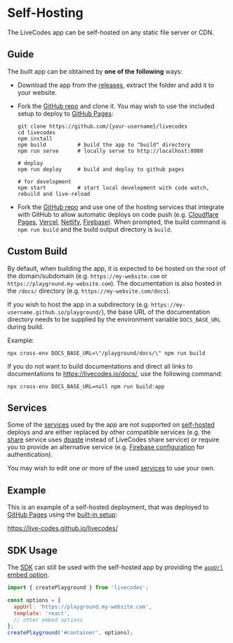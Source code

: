 # Self-Hosting

The LiveCodes app can be self-hosted on any static file server or CDN.

## Guide

The built app can be obtained by **one of the following** ways:

- Download the app from the [releases](https://github.com/live-codes/livecodes/releases), extract the folder and add it to your website.
- Fork the [GitHub repo](https://github.com/live-codes/livecodes) and clone it. You may wish to use the included setup to deploy to [GitHub Pages](https://pages.github.com/):

  ```shell
  git clone https://github.com/{your-username}/livecodes
  cd livecodes
  npm install
  npm build          # build the app to "build" directory
  npm run serve      # locally serve to http://localhost:8080

  # deploy
  npm run deploy     # build and deploy to github pages

  # for development
  npm start          # start local development with code watch, rebuild and live-reload
  ```

- Fork the [GitHub repo](https://github.com/live-codes/livecodes) and use one of the hosting services that integrate with GitHub to allow automatic deploys on code push (e.g. [Cloudflare Pages](https://developers.cloudflare.com/pages/get-started), [Vercel](https://vercel.com/docs/concepts/git), [Netlify](https://docs.netlify.com/configure-builds/overview/), [Firebase](https://firebase.google.com/docs/hosting/github-integration)). When prompted, the build command is `npm run build` and the build output directory is `build`.

## Custom Build

By default, when building the app, it is expected to be hosted on the root of the domain/subdomain (e.g. `https://my-website.com` or `https://playground.my-website.com`). The documentation is also hosted in the `/docs/` directory (e.g. `https://my-website.com/docs`).

If you wish to host the app in a subdirectory (e.g. `https://my-username.github.io/playground/`), the base URL of the documentation directory needs to be supplied by the environment variable `DOCS_BASE_URL` during build.

Example:

```shell
npx cross-env DOCS_BASE_URL=\"/playground/docs/\" npm run build
```

If you do not want to build documentations and direct all links to documentations to https://livecodes.io/docs/, use the following command:

```shell
npx cross-env DOCS_BASE_URL=null npm run build:app
```

## Services

Some of the [services](../advanced/services.md) used by the app are not supported on [self-hosted](../features/self-hosting.md) deploys and are either replaced by other compatible services (e.g. the [share](../features/share.md) service uses [dpaste](https://dpaste.com/) instead of LiveCodes share service) or require you to provide an alternative service (e.g. [Firebase configuration](https://github.com/live-codes/livecodes/tree/develop/src/livecodes/services/firebase.ts) for authentication).

You may wish to edit one or more of the used [services](../advanced/services.md) to use your own.

## Example

This is an example of a self-hosted deployment, that was deployed to [GitHub Pages](https://pages.github.com/) using the [built-in setup](#guide):

https://live-codes.github.io/livecodes/

## SDK Usage

The [SDK](../sdk/index.md) can still be used with the self-hosted app by providing the [`appUrl`](../sdk/js-ts.md#appurl) [embed option](../sdk/js-ts.md#embed-options).

```js title="index.js"
import { createPlayground } from 'livecodes';

const options = {
  appUrl: 'https://playground.my-website.com',
  template: 'react',
  // other embed options
};
createPlayground('#container', options);
```
